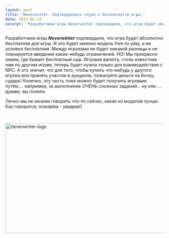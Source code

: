 ```yaml
---
layout: post
title: "Neverwinter. Подтвердились слухи о бесплатности игры."
date: 2013-02-14
excerpt: 'Разработчики игры Neverwinter подтвердили, что игра будет абсолютно бесплатная для игры. И это будет именно модель free-to-play, а не условно бесплатная. Между игроками не будет никакой разницы и не планируется введение каких-нибудь ограничений. НО...'
---
```


Разработчики игры <strong><em>Neverwinter</em> </strong>подтвердили, что игра будет абсолютно бесплатная для игры. И это будет именно модель free-to-play, а не условно бесплатная. Между игроками не будет никакой разницы и не планируется введение каких-нибудь ограничений. НО! Мы прекрасно знаем, где бывает бесплатный сыр. Игровая валюта, столь известная нам по другим играм, теперь будет нужна только для взаимодействия с NPC. А это значит, что для того, чтобы купить что-нибудь у другого игрока или принять участие в аукционе, пожалуйте деньги на бочку, сударь! Конечно, эту часть тоже можно будет получить игровым путём.... например, за выполнение ОЧЕНЬ сложных заданий... ну или ... думаю, вы поняли.

Лично мы не можем говорить что-то сейчас, какая из моделей лучше. Как говорится, поживём - увидим!)

&nbsp;

<a href="http://gamersoul.ru/wp-content/uploads/2013/02/neverwinter-logo.jpg"><img class="size-full wp-image-1305 aligncenter" alt="neverwinter-logo" src="http://gamersoul.ru/wp-content/uploads/2013/02/neverwinter-logo.jpg" width="626" height="350" /></a>

&nbsp;